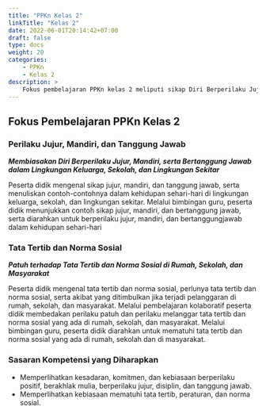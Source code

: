 ```yaml
---
title: "PPKn Kelas 2"
linkTitle: "Kelas 2"
date: 2022-06-01T20:14:42+07:00
draft: false
type: docs
weight: 20
categories:
    - PPKn
    - Kelas 2
description: >
    Fokus pembelajaran PPKn kelas 2 meliputi sikap Diri Berperilaku Jujur, Mandiri, serta Bertanggung Jawab dalam Lingkungan Keluarga, Sekolah, dan Lingkungan Sekitar serta Patuh terhadap Tata Tertib dan Norma Sosial di Rumah, Sekolah, dan Masyarakat.
---
```

## Fokus Pembelajaran PPKn Kelas 2

### Perilaku Jujur, Mandiri, dan Tanggung Jawab
***Membiasakan Diri Berperilaku Jujur, Mandiri, serta Bertanggung Jawab dalam Lingkungan Keluarga, Sekolah, dan Lingkungan Sekitar***

Peserta didik mengenal sikap jujur, mandiri, dan tanggung jawab, serta menuliskan contoh-contohnya dalam kehidupan sehari-hari di lingkungan keluarga, sekolah, dan lingkungan sekitar. Melalui bimbingan guru, peserta didik menunjukkan contoh sikap jujur, mandiri, dan bertanggung jawab, serta diarahkan untuk berperilaku jujur, mandiri, dan bertanggungjawab dalam kehidupan sehari-hari

### Tata Tertib dan Norma Sosial
***Patuh terhadap Tata Tertib dan Norma Sosial di Rumah, Sekolah, dan Masyarakat***

Peserta didik mengenal tata tertib dan norma sosial, perlunya tata tertib dan norma sosial, serta akibat yang ditimbulkan jika terjadi pelanggaran di rumah, sekolah, dan masyarakat. Melalui pembelajaran kolaboratif peserta didik membedakan perilaku patuh dan perilaku melanggar tata tertib dan norma sosial yang ada di rumah, sekolah, dan masyarakat. Melalui bimbingan guru, peserta didik diarahkan untuk mematuhi tata tertib dan norma sosial yang ada di rumah, sekolah dan di masyarakat.

### Sasaran Kompetensi yang Diharapkan
- Memperlihatkan kesadaran, komitmen, dan kebiasaan berperilaku positif, berakhlak mulia, berperilaku jujur, disiplin, dan tanggung jawab.
- Memperlihatkan kebiasaan mematuhi tata tertib, peraturan, dan norma sosial.
